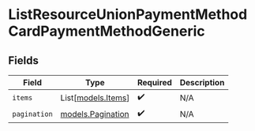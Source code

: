 # ListResourceUnionPaymentMethodCardPaymentMethodGeneric


## Fields

| Field                                        | Type                                         | Required                                     | Description                                  |
| -------------------------------------------- | -------------------------------------------- | -------------------------------------------- | -------------------------------------------- |
| `items`                                      | List[[models.Items](../models/items.md)]     | :heavy_check_mark:                           | N/A                                          |
| `pagination`                                 | [models.Pagination](../models/pagination.md) | :heavy_check_mark:                           | N/A                                          |